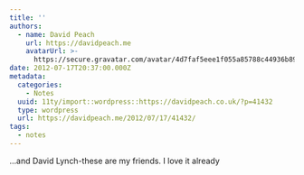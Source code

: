 ```yaml
---
title: ''
authors:
  - name: David Peach
    url: https://davidpeach.me
    avatarUrl: >-
      https://secure.gravatar.com/avatar/4d7faf5eee1f055a85788c44936b8995eaab6dfb004e7854ec747ccb272e91ee?s=96&d=mm&r=g
date: 2012-07-17T20:37:00.000Z
metadata:
  categories:
    - Notes
  uuid: 11ty/import::wordpress::https://davidpeach.co.uk/?p=41432
  type: wordpress
  url: https://davidpeach.me/2012/07/17/41432/
tags:
  - notes
---
```

…and David Lynch-these are my friends. I love it already